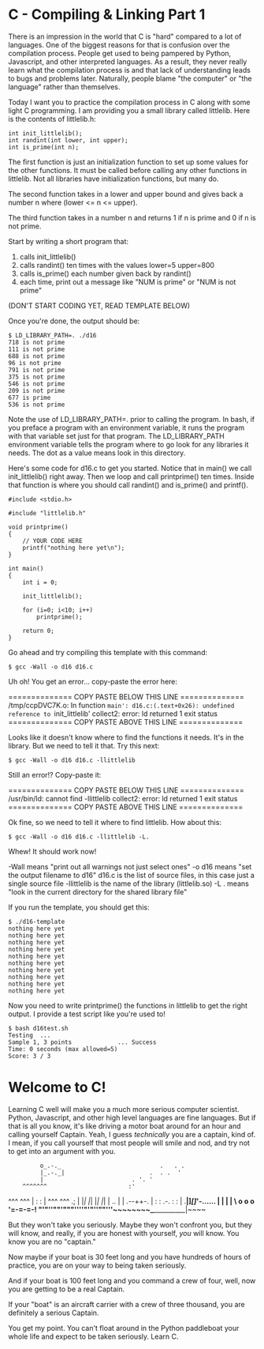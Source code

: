 # C - Compiling & Linking Part 1

There is an impression in the world that C is "hard" compared to a lot of languages.  One of the biggest reasons for that is confusion over the compilation process.  People get used to being pampered by Python, Javascript, and other interpreted languages.  As a result, they never really learn what the compilation process is and that lack of understanding leads to bugs and problems later.  Naturally, people blame "the computer" or "the language" rather than themselves.

Today I want you to practice the compilation process in C along with some light C programming.  I am providing you a small library called littlelib.  Here is the contents of littlelib.h:

    int init_littlelib();
    int randint(int lower, int upper);
    int is_prime(int n);

The first function is just an initialization function to set up some values for the other functions.  It must be called before calling any other functions in littlelib.  Not all libraries have initialization functions, but many do.
    
The second function takes in a lower and upper bound and gives back a number n where (lower <= n <= upper).

The third function takes in a number n and returns 1 if n is prime and 0 if n is not prime.

Start by writing a short program that:

1) calls init_littlelib()
2) calls randint() ten times with the values lower=5 upper=800 
3) calls is_prime() each number given back by randint()
4) each time, print out a message like "NUM is prime" or "NUM is not prime"

(DON'T START CODING YET, READ TEMPLATE BELOW)

Once you're done, the output should be:

    $ LD_LIBRARY_PATH=. ./d16 
    718 is not prime
    111 is not prime
    688 is not prime
    96 is not prime
    791 is not prime
    375 is not prime
    546 is not prime
    209 is not prime
    677 is prime
    536 is not prime

Note the use of LD_LIBRARY_PATH=. prior to calling the program.  In bash, if you preface a program with an environment variable, it runs the program with that variable set just for that program.  The LD_LIBRARY_PATH environment variable tells the program where to go look for any libraries it needs.  The dot as a value means look in this directory.

Here's some code for d16.c to get you started.  Notice that in main() we call init_littlelib() right away.  Then we loop and call printprime() ten times.  Inside that function is where you should call randint() and is_prime() and printf().

    #include <stdio.h> 

    #include "littlelib.h"

    void printprime()
    {
        // YOUR CODE HERE
        printf("nothing here yet\n");
    }

    int main() 
    { 
        int i = 0;
    
        init_littlelib();
        
        for (i=0; i<10; i++)
            printprime();
        
        return 0; 
    }

Go ahead and try compiling this template with this command:

    $ gcc -Wall -o d16 d16.c
    
Uh oh!  You get an error... copy-paste the error here:

============== COPY PASTE BELOW THIS LINE ==============
/tmp/ccpDVC7K.o: In function `main':
d16.c:(.text+0x26): undefined reference to `init_littlelib'
collect2: error: ld returned 1 exit status
============== COPY PASTE ABOVE THIS LINE ==============

Looks like it doesn't know where to find the functions it needs.  It's in the library.  But we need to tell it that.  Try this next:

    $ gcc -Wall -o d16 d16.c -llittlelib

Still an error!?  Copy-paste it:
    
============== COPY PASTE BELOW THIS LINE ==============
/usr/bin/ld: cannot find -llittlelib
collect2: error: ld returned 1 exit status
============== COPY PASTE ABOVE THIS LINE ==============

Ok fine, so we need to tell it where to find littlelib.  How about this:

    $ gcc -Wall -o d16 d16.c -llittlelib -L.
    
Whew!  It should work now!
    
-Wall           means "print out all warnings not just select ones"
-o d16          means "set the output filename to d16"
d16.c           is the list of source files, in this case just a single source file
-llittlelib     is the name of the library (littlelib.so)
-L .            means "look in the current directory for the shared library file"

If you run the template, you should get this:

    $ ./d16-template 
    nothing here yet
    nothing here yet
    nothing here yet
    nothing here yet
    nothing here yet
    nothing here yet
    nothing here yet
    nothing here yet
    nothing here yet
    nothing here yet

Now you need to write printprime() the functions in littlelib to get the right output.  I provide a test script like you're used to!

    $ bash d16test.sh 
    Testing  ...
    Sample 1, 3 points             ... Success
    Time: 0 seconds (max allowed=5)
    Score: 3 / 3


# Welcome to C!

Learning C well will make you a much more serious computer scientist.  Python, Javascript, and other high level languages are fine languages.  But if that is all you know, it's like driving a motor boat around for an hour and calling yourself Captain.  Yeah, I guess *technically* you are a captain, kind of.  I mean, if you call yourself that most people will smile and nod, and try not to get into an argument with you.

             o_.-._                            .   . .
             |_.-._|                        .  . .  ' 
             |                         . '. '
        ^^^^^^^                       :'
^^^ ^^^ | : : | ^^^ ^^^              .;
| |_| |_|     |_| |_| |              ..
|                     |           .--++-.
|  :   :  .-.  :   :  |        .__|]_[]_'-...... 
|         | |         |         \ o o o '=-=-=-!
"'"''""'"""''''"'"''""'''~~~~~~~~\_____________|~~~~

But they won't take you seriously.  Maybe they won't confront you, but they will know, and really, if you are honest with yourself, *you* will know.  You know you are no "captain."

Now maybe if your boat is 30 feet long and you have hundreds of hours of practice, you are on your way to being taken seriously.

And if your boat is 100 feet long and you command a crew of four, well, now you are getting to be a real Captain.

If your "boat" is an aircraft carrier with a crew of three thousand, you are definitely a serious Captain.

You get my point.  You can't float around in the Python paddleboat your whole life and expect to be taken seriously.  Learn C.
